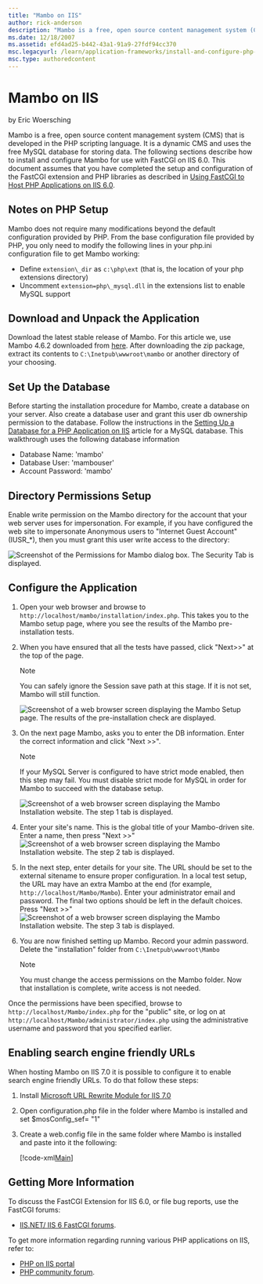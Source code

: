 ```yaml
---
title: "Mambo on IIS"
author: rick-anderson
description: "Mambo is a free, open source content management system (CMS) that is developed in the PHP scripting language. It is a dynamic CMS and uses the free MySQL dat..."
ms.date: 12/18/2007
ms.assetid: efd4ad25-b442-43a1-91a9-27fdf94cc370
msc.legacyurl: /learn/application-frameworks/install-and-configure-php-applications-on-iis/mambo-on-iis
msc.type: authoredcontent
---
```

# Mambo on IIS

by Eric Woersching

Mambo is a free, open source content management system (CMS) that is developed in the PHP scripting language. It is a dynamic CMS and uses the free MySQL database for storing data. The following sections describe how to install and configure Mambo for use with FastCGI on IIS 6.0. This document assumes that you have completed the setup and configuration of the FastCGI extension and PHP libraries as described in [Using FastCGI to Host PHP Applications on IIS 6.0](using-fastcgi-to-host-php-applications-on-iis-60.md).

## Notes on PHP Setup

Mambo does not require many modifications beyond the default configuration provided by PHP. From the base configuration file provided by PHP, you only need to modify the following lines in your php.ini configuration file to get Mambo working:

- Define `extension\_dir` as `c:\php\ext` (that is, the location of your php extensions directory)
- Uncomment `extension=php\_mysql.dll` in the extensions list to enable MySQL support

## Download and Unpack the Application

Download the latest stable release of Mambo. For this article we, use Mambo 4.6.2 downloaded from [here](http://www.source.mambo-foundation.org/content/view/90/63/). After downloading the zip package, extract its contents to `C:\Inetpub\wwwroot\mambo` or another directory of your choosing.

## Set Up the Database

Before starting the installation procedure for Mambo, create a database on your server. Also create a database user and grant this user db ownership permission to the database. Follow the instructions in the [Setting Up a Database for a PHP Application on IIS](../install-and-configure-php-on-iis/setting-up-a-database-for-a-php-application-on-iis.md) article for a MySQL database. This walkthrough uses the following database information

- Database Name: 'mambo'
- Database User: 'mambouser'
- Account Password: 'mambo'

## Directory Permissions Setup

Enable write permission on the Mambo directory for the account that your web server uses for impersonation. For example, if you have configured the web site to impersonate Anonymous users to "Internet Guest Account" (IUSR\_\*), then you must grant this user write access to the directory:

![Screenshot of the Permissions for Mambo dialog box. The Security Tab is displayed.](mambo-on-iis/_static/image1.png)

## Configure the Application

1. Open your web browser and browse to `http://localhost/mambo/installation/index.php`. This takes you to the Mambo setup page, where you see the results of the Mambo pre-installation tests.
2. When you have ensured that all the tests have passed, click "Next&gt;&gt;" at the top of the page.  

    > [!NOTE]
    > You can safely ignore the Session save path at this stage. If it is not set, Mambo will still function.  

    ![Screenshot of a web browser screen displaying the Mambo Setup page. The results of the pre-installation check are displayed. ](mambo-on-iis/_static/image3.png)
3. On the next page Mambo, asks you to enter the DB information. Enter the correct information and click "Next &gt;&gt;".  

    > [!NOTE]
    > If your MySQL Server is configured to have strict mode enabled, then this step may fail. You must disable strict mode for MySQL in order for Mambo to succeed with the database setup.

    ![Screenshot of a web browser screen displaying the Mambo Installation website. The step 1 tab is displayed.](mambo-on-iis/_static/image5.png)
4. Enter your site's name. This is the global title of your Mambo-driven site. Enter a name, then press "Next &gt;&gt;"  
    ![Screenshot of a web browser screen displaying the Mambo Installation website. The step 2 tab is displayed.](mambo-on-iis/_static/image7.png)
5. In the next step, enter details for your site. The URL should be set to the external sitename to ensure proper configuration. In a local test setup, the URL may have an extra Mambo at the end (for example, `http://localhost/Mambo/Mambo`). Enter your administrator email and password. The final two options should be left in the default choices. Press "Next &gt;&gt;"  
    ![Screenshot of a web browser screen displaying the Mambo Installation website. The step 3 tab is displayed.](mambo-on-iis/_static/image9.png)
6. You are now finished setting up Mambo. Record your admin password. Delete the "installation" folder from `C:\Inetpub\wwwroot\Mambo`  

    > [!NOTE]
    > You must change the access permissions on the Mambo folder. Now that installation is complete, write access is not needed.

Once the permissions have been specified, browse to `http://localhost/Mambo/index.php` for the "public" site, or log on at `http://localhost/Mambo/administrator/index.php` using the administrative username and password that you specified earlier.

## Enabling search engine friendly URLs

When hosting Mambo on IIS 7.0 it is possible to configure it to enable search engine friendly URLs. To do that follow these steps:

1. Install [Microsoft URL Rewrite Module for IIS 7.0](https://www.iis.net/downloads/microsoft/url-rewrite "URL rewrite module")
2. Open configuration.php file in the folder where Mambo is installed and set $mosConfig\_sef= "1"
3. Create a web.config file in the same folder where Mambo is installed and paste into it the following:  

    [!code-xml[Main](mambo-on-iis/samples/sample1.xml)]

## Getting More Information

To discuss the FastCGI Extension for IIS 6.0, or file bug reports, use the FastCGI forums:

- [IIS.NET/ IIS 6 FastCGI forums](https://forums.iis.net/1103.aspx).

To get more information regarding running various PHP applications on IIS, refer to:

- [PHP on IIS portal](https://php.iis.net/)
- [PHP community forum](https://forums.iis.net/1102.aspx).
